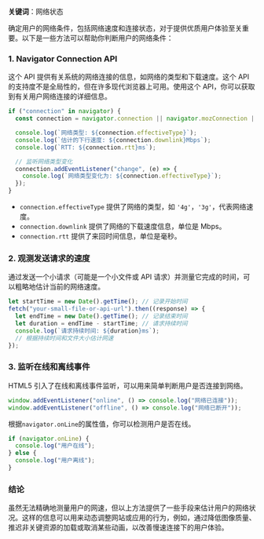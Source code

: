 **关键词**：网络状态

确定用户的网络条件，包括网络速度和连接状态，对于提供优质用户体验至关重要。以下是一些方法可以帮助你判断用户的网络条件：

### 1. **Navigator Connection API**

这个 API 提供有关系统的网络连接的信息，如网络的类型和下载速度。这个 API 的支持度不是全局性的，但在许多现代浏览器上可用。使用这个 API，你可以获取到有关用户网络连接的详细信息。

```javascript
if ("connection" in navigator) {
  const connection = navigator.connection || navigator.mozConnection || navigator.webkitConnection;

  console.log(`网络类型: ${connection.effectiveType}`);
  console.log(`估计的下行速度: ${connection.downlink}Mbps`);
  console.log(`RTT: ${connection.rtt}ms`);

  // 监听网络类型变化
  connection.addEventListener("change", (e) => {
    console.log(`网络类型变化为: ${connection.effectiveType}`);
  });
}
```

- `connection.effectiveType` 提供了网络的类型，如 `'4g'`，`'3g'`，代表网络速度。
- `connection.downlink` 提供了网络的下载速度信息，单位是 Mbps。
- `connection.rtt` 提供了来回时间信息，单位是毫秒。

### 2. **观测发送请求的速度**

通过发送一个小请求（可能是一个小文件或 API 请求）并测量它完成的时间，可以粗略地估计当前的网络速度。

```javascript
let startTime = new Date().getTime(); // 记录开始时间
fetch("your-small-file-or-api-url").then((response) => {
  let endTime = new Date().getTime(); // 记录结束时间
  let duration = endTime - startTime; // 请求持续时间
  console.log(`请求持续时间: ${duration}ms`);
  // 根据持续时间和文件大小估计网速
});
```

### 3. **监听在线和离线事件**

HTML5 引入了在线和离线事件监听，可以用来简单判断用户是否连接到网络。

```javascript
window.addEventListener("online", () => console.log("网络已连接"));
window.addEventListener("offline", () => console.log("网络已断开"));
```

根据`navigator.onLine`的属性值，你可以检测用户是否在线。

```javascript
if (navigator.onLine) {
  console.log("用户在线");
} else {
  console.log("用户离线");
}
```

### 结论

虽然无法精确地测量用户的网速，但以上方法提供了一些手段来估计用户的网络状况。这样的信息可以用来动态调整网站或应用的行为，例如，通过降低图像质量、推迟非关键资源的加载或取消某些动画，以改善慢速连接下的用户体验。
